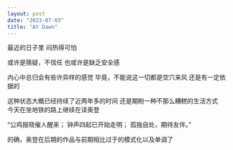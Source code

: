 ```yaml
---
layout: post
date: "2023-07-03"
title: "At Dawn"
---
```

最近的日子里
闷热得可怕

或许是猜疑，不信任
也或许是缺乏安全感

内心中总归会有些许异样的感觉
毕竟，不能说这一切都是空穴来风
还是有一定依据的

这种状态大概已经持续了近两年多的时间
还是期盼一种不那么糟糕的生活方式
<br>
今天在坐地铁的路上继续在读奥登

“公鸡报晓催人醒来；
钟声四起已开始走明；
孤独自处，期待友伴。”

的确，奥登在后期的作品与前期相比过于的模式化以及单调了